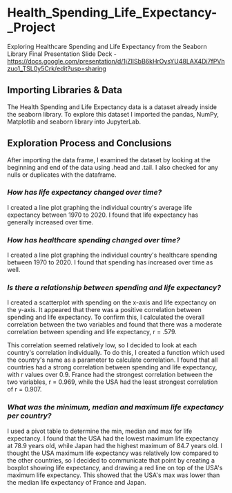 # Health_Spending_Life_Expectancy-_Project
Exploring Healthcare Spending and Life Expectancy from the Seaborn Library
Final Presentation Slide Deck - https://docs.google.com/presentation/d/1jZlISbB6kHrOysYU48LAX4Di7fPVhzuo1_TSL0y5Crk/edit?usp=sharing

## Importing Libraries & Data
The Health Spending and Life Expectancy data is a dataset already inside the seaborn library. To explore this dataset I imported the pandas, NumPy, Matplotlib and seaborn library into JupyterLab. 

## Exploration Process and Conclusions
After importing the data frame, I examined the dataset by looking at the beginning and end of the data using .head and .tail. I also checked for any nulls or duplicates with the dataframe. 

### *How has life expectancy changed over time?* 
I created a line plot graphing the individual country's average life expectancy between 1970 to 2020. I found that life expectancy has generally increased over time. 

### *How has healthcare spending changed over time?*
I created a line plot graphing the individual country's healthcare spending between 1970 to 2020. I found that spending has increased over time as well.

### *Is there a relationship between spending and life expectancy?*
I created a scatterplot with spending on the x-axis and life expectancy on the y-axis. It appeared that there was a positive correlation between spending and life expectancy. To confirm this, I calculated the overall correlation between the two variables and found that there was a moderate correlation between spending and life expectancy, r = .579. 

This correlation seemed relatively low, so I decided to look at each country's correlation individually. To do this, I created a function which used the country's name as a parameter to calculate correlation. I found that all countries had a strong correlation between spending and life expectancy, with r values over 0.9. France had the strongest correlation between the two variables, r = 0.969, while the USA had the least strongest correlation of r = 0.907. 

### *What was the minimum, median and maximum life expectancy per country?*
I used a pivot table to determine the min, median and max for life expectancy. I found that the USA had the lowest maximum life expectancy at 78.9 years old, while Japan had the highest maximum of 84.7 years old. I thought the USA maximum life expectancy was relatively low compared to the other countries, so I decided to communicate that point by creating a boxplot showing life expectancy, and drawing a red line on top of the USA's maximum life expectancy. This showed that the USA's max was lower than the median life expectancy of France and Japan. 

